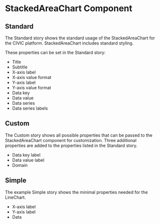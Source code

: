 # StackedAreaChart Component

## Standard

The Standard story shows the standard usage of the StackedAreaChart for the CIVIC platform. StackedAreaChart includes standard styling.

These properties can be set in the Standard story:

- Title
- Subtitle
- X-axis label
- X-axis value format
- Y-axis label
- Y-axis value format
- Data key
- Data value
- Data series
- Data series labels

## Custom

The Custom story shows all possible properties that can be passed to the StackedAreaChart component for customization. Three additional properties are added to the properties listed in the Standard story.

- Data key label
- Data value label
- Domain

## Simple

The example Simple story shows the minimal properties needed for the LineChart.

- X-axis label
- Y-axis label
- Data
